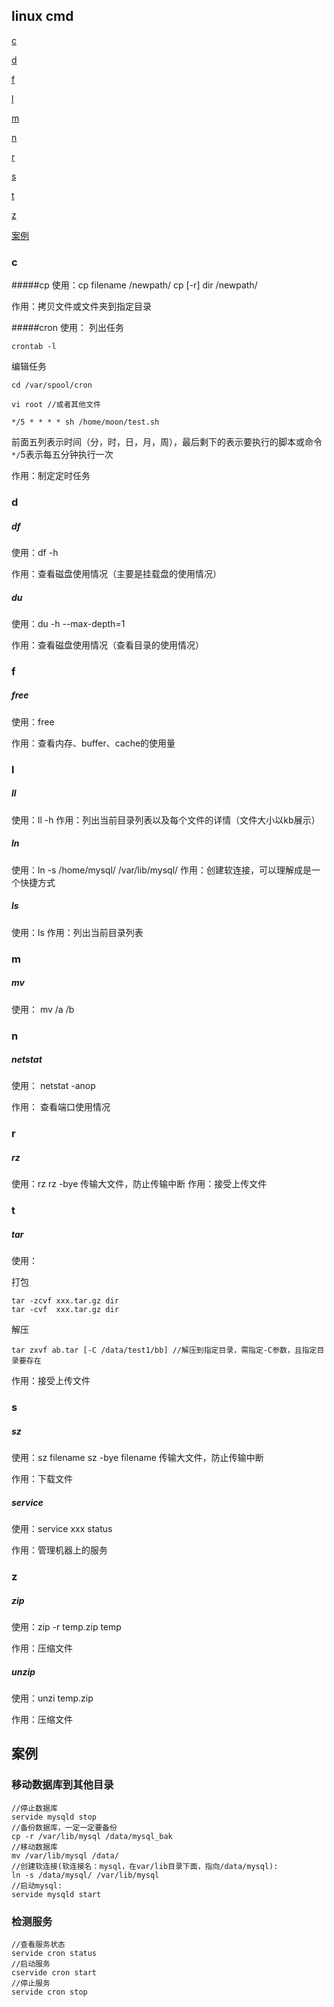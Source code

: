 ## linux cmd

[c](https://github.com/moonye6/blog/blob/master/201509/linux_cmd.md#c)

[d](https://github.com/moonye6/blog/blob/master/201509/linux_cmd.md#d)

[f](https://github.com/moonye6/blog/blob/master/201509/linux_cmd.md#f)

[l](https://github.com/moonye6/blog/blob/master/201509/linux_cmd.md#l)

[m](https://github.com/moonye6/blog/blob/master/201509/linux_cmd.md#m)

[n](https://github.com/moonye6/blog/blob/master/201509/linux_cmd.md#n)

[r](https://github.com/moonye6/blog/blob/master/201509/linux_cmd.md#r)

[s](https://github.com/moonye6/blog/blob/master/201509/linux_cmd.md#s)

[t](https://github.com/moonye6/blog/blob/master/201509/linux_cmd.md#t)

[z](https://github.com/moonye6/blog/blob/master/201509/linux_cmd.md#z)

[案例](https://github.com/moonye6/blog/blob/master/201509/linux_cmd.md#案例)

### c
#####cp
使用：cp filename /newpath/
      cp [-r] dir /newpath/    

作用：拷贝文件或文件夹到指定目录

#####cron
使用：
列出任务
```
crontab -l
```
编辑任务
```
cd /var/spool/cron

vi root //或者其他文件

*/5 * * * * sh /home/moon/test.sh
```

前面五列表示时间（分，时，日，月，周），最后剩下的表示要执行的脚本或命令
`*/`5表示每五分钟执行一次

作用：制定定时任务

### d
##### df
使用：df -h

作用：查看磁盘使用情况（主要是挂载盘的使用情况）

##### du
使用：du -h --max-depth=1

作用：查看磁盘使用情况（查看目录的使用情况）

### f
##### free
使用：free

作用：查看内存、buffer、cache的使用量



### l
##### ll
使用：ll -h
作用：列出当前目录列表以及每个文件的详情（文件大小以kb展示）

##### ln
使用：ln -s /home/mysql/ /var/lib/mysql/
作用：创建软连接，可以理解成是一个快捷方式

##### ls
使用：ls
作用：列出当前目录列表

### m
##### mv
使用： mv /a /b

### n
##### netstat
使用： netstat -anop

作用： 查看端口使用情况


### r
##### rz
使用：rz
      rz -bye 传输大文件，防止传输中断
作用：接受上传文件



### t
##### tar
使用：

打包
```
tar -zcvf xxx.tar.gz dir
tar -cvf  xxx.tar.gz dir
```

解压
```
tar zxvf ab.tar [-C /data/test1/bb] //解压到指定目录，需指定-C参数，且指定目录要存在
```

作用：接受上传文件

### s
##### sz
使用：sz filename
      sz -bye filename 传输大文件，防止传输中断

作用：下载文件

##### service
使用：service xxx status

作用：管理机器上的服务

### z
##### zip
使用：zip -r temp.zip temp

作用：压缩文件

##### unzip
使用：unzi  temp.zip

作用：压缩文件


## 案例
### 移动数据库到其他目录

```
//停止数据库
servide mysqld stop
//备份数据库，一定一定要备份
cp -r /var/lib/mysql /data/mysql_bak
//移动数据库
mv /var/lib/mysql /data/
//创建软连接(软连接名：mysql，在var/lib目录下面，指向/data/mysql):
ln -s /data/mysql/ /var/lib/mysql
//启动mysql:
servide mysqld start
```

### 检测服务

```
//查看服务状态
servide cron status
//启动服务
cservide cron start
//停止服务
servide cron stop
```


